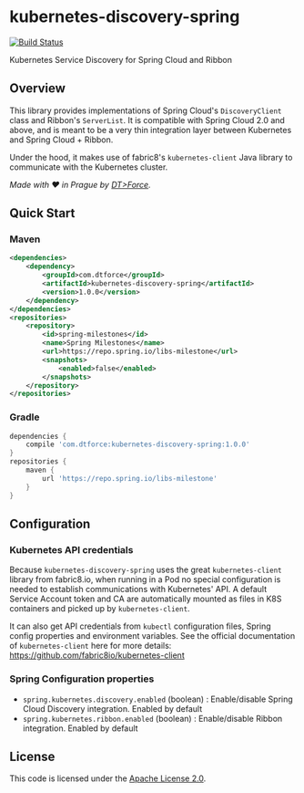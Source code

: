 # kubernetes-discovery-spring

[![Build Status](https://travis-ci.org/DTForce/kubernetes-discovery-spring.svg?branch=master)](https://travis-ci.org/DTForce/kubernetes-discovery-spring)

Kubernetes Service Discovery for Spring Cloud and Ribbon

## Overview

This library provides implementations of Spring Cloud's `DiscoveryClient` class and
Ribbon's `ServerList`. It is compatible with Spring Cloud 2.0 and above, and is meant
to be a very thin integration layer between Kubernetes and Spring Cloud + Ribbon.

Under the hood, it makes use of fabric8's `kubernetes-client` Java library to communicate
with the Kubernetes cluster.

*Made with :heart: in Prague by [DT>Force](http://www.dtforce.com/).*

## Quick Start

### Maven

```xml
<dependencies>
    <dependency>
        <groupId>com.dtforce</groupId>
        <artifactId>kubernetes-discovery-spring</artifactId>
        <version>1.0.0</version>
    </dependency>
</dependencies>
<repositories>
    <repository>
        <id>spring-milestones</id>
        <name>Spring Milestones</name>
        <url>https://repo.spring.io/libs-milestone</url>
        <snapshots>
            <enabled>false</enabled>
        </snapshots>
    </repository>
</repositories>
```

### Gradle

```groovy
dependencies {
    compile 'com.dtforce:kubernetes-discovery-spring:1.0.0'
}
repositories {
    maven {
        url 'https://repo.spring.io/libs-milestone'
    }
}
```

## Configuration

### Kubernetes API credentials

Because `kubernetes-discovery-spring` uses the great `kubernetes-client` library
from fabric8.io, when running in a Pod no special configuration is needed to
establish communications with Kubernetes' API. A default Service Account token and CA are
automatically mounted as files in K8S containers and picked up by `kubernetes-client`.

It can also get API credentials from `kubectl` configuration files, Spring config properties and environment variables.
See the official documentation of `kubernetes-client` here for more details: https://github.com/fabric8io/kubernetes-client

### Spring Configuration properties

 * `spring.kubernetes.discovery.enabled` (boolean) : Enable/disable Spring Cloud Discovery integration. Enabled by default
 * `spring.kubernetes.ribbon.enabled` (boolean) : Enable/disable Ribbon integration. Enabled by default

## License

This code is licensed under the [Apache License 2.0]().